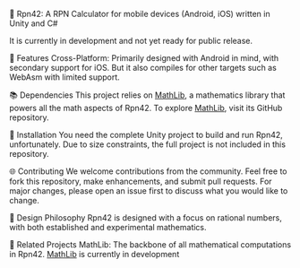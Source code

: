 ﻿🚀 Rpn42: A RPN Calculator for mobile devices (Android, iOS) written in Unity and C#

It is currently in development and not yet ready for public release.

🌟 Features
Cross-Platform: Primarily designed with Android in mind, with secondary support for iOS. But it also compiles for other targets such as WebAsm with limited support.

📚 Dependencies
This project relies on [MathLib](https://github.com/HexMerlin/MathLib), a mathematics library that powers all the math aspects of Rpn42. To explore [MathLib](https://github.com/HexMerlin/MathLib), visit its GitHub repository.

🔧 Installation
You need the complete Unity project to build and run Rpn42, unfortunately. Due to size constraints, the full project is not included in this repository. 

🌐 Contributing
We welcome contributions from the community. Feel free to fork this repository, make enhancements, and submit pull requests. 
For major changes, please open an issue first to discuss what you would like to change.


🎨 Design Philosophy
Rpn42 is designed with a focus on rational numbers, with both established and experimental mathematics.


🔗 Related Projects
MathLib: The backbone of all mathematical computations in Rpn42. [MathLib](https://github.com/HexMerlin/MathLib) is currently in development


